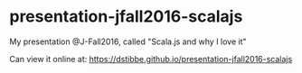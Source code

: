 # presentation-jfall2016-scalajs
My presentation @J-Fall2016, called "Scala.js and why I love it"

Can view it online at: https://dstibbe.github.io/presentation-jfall2016-scalajs
